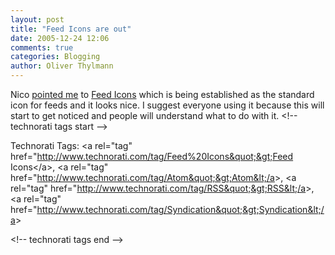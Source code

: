 ```yaml
---
layout: post
title: "Feed Icons are out"
date: 2005-12-24 12:06
comments: true
categories: Blogging
author: Oliver Thylmann
---
```







Nico [pointed me](http://lumma.de/eintrag.php?id=2375) to [Feed Icons](http://www.feedicons.com/) which is being established as the standard icon for feeds and it looks nice. I suggest everyone using it because this will start to get noticed and people will understand what to do with it.
&lt;!-- technorati tags start --&gt;

Technorati Tags: &lt;a rel=&quot;tag&quot; href=&quot;http://www.technorati.com/tag/Feed%20Icons&quot;&gt;Feed Icons&lt;/a&gt;, &lt;a rel=&quot;tag&quot; href=&quot;http://www.technorati.com/tag/Atom&quot;&gt;Atom&lt;/a&gt;, &lt;a rel=&quot;tag&quot; href=&quot;http://www.technorati.com/tag/RSS&quot;&gt;RSS&lt;/a&gt;, &lt;a rel=&quot;tag&quot; href=&quot;http://www.technorati.com/tag/Syndication&quot;&gt;Syndication&lt;/a&gt;

&lt;!-- technorati tags end --&gt;

